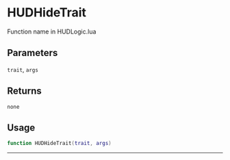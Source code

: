 # HUDHideTrait
Function name in HUDLogic.lua
## Parameters
`trait`, `args`
## Returns
`none`
## Usage
```lua
function HUDHideTrait(trait, args)
```
---
